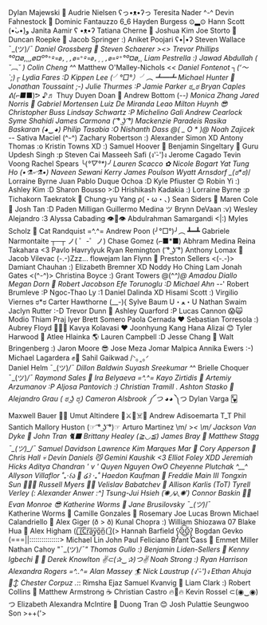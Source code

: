 Dylan Majewski 🧿
Audrie Nielsen ʕっ•ᴥ•ʔっ
Teresita Nader ^-^
Devin Fahnestock 🫠
Dominic Fantauzzo 6_6
Hayden Burgess ⊙▂⊙
Hann Scott (•̀ᴗ•́)و
Janita Aamir ʕ •ᴥ•ʔ
Tatiana Cherne 🦋
Joshua Kim
Joe Storto 🍕
Duncan Roepke 🗿
Jacob Springer :)
Aniket Poojari ʕ•|•ʔ
Steven Wallace ¯\_(ツ)_/¯
Daniel Grossberg 🦕
Steven Schaerer ><>
Trevor Phillips °º¤ø,¸¸,ø¤º°`°º¤ø,¸,ø¤°º¤ø,¸¸,ø¤º°`°º¤ø,¸
Liam Pestrella :)
Jawad Abdullah ( ˘︹˘ )
Colin Cheng ^_^
Matthew O'Malley-Nichols <_<
Daniel Fontenot ┐(‘～`;)┌
Lydia Fares :D
Kippen Lee (╯°□°）╯︵ ┻━┻
Michael Hunter 🍕
Jonathan Toussaint ;-)
Julie Thurmes :P
Jamie Parker ಠ_ಠ
Bryan Caples ᕕ(⌐■_■)ᕗ ♪♬
Thuy Duyen Doan 🤠
Andrew Bottom (-_-)
Monica Zhang
Jared Norris 🤠
Gabriel Mortensen
Luiz De Miranda Leao
Milton Huynh 😎
Christopher Buss
Lindsay Schwartz :P
Michelino Gali
Andrew Cearlock
Syme Shahidi
James Carmona ( ͡° ͜ʖ ͡°)
Mackenzie Paradeis
Rasika Baskaran (◕‿◕)
Philip Tasabia :O
Nishanth Dass @( _ O * )@
Noah Zajicek -_-
Sativa Maciel (^-^)
Zachary Robertson :)
Alexander Simon XD
Antony Thomas :o
Kristin Towns XD :)
Samuel Hoover 🔮
Benjamin Singeltary 👻
Guru Updesh Singh :p
Steven Cai
Masseeh Safi (ง'̀-'́)ง
Jerome Cagado
Tevin Voong
Rachel Spears ╰(_°▽°\*)╯
Lauren Scacco ✿
Nicole Bogart
Yat Tung Ho (•⚗৺⚗•)
Naveen Sewani
Kerry James Poulson
Wyatt Arnsdorf \_(ಠ*ಠ)_/
Lorraine Byrne
Juan Pablo Duque Ochoa :D
Kyle Pfiuster 😊
Robin Yi :)
Ashley Kim :D
Sharon Bousso >:D
Hrishikash Kadakia :)
Lorraine Byrne :p
Tichakorn Taekratok 🙏
Chung-yu Yang ρ(・ω・、)
Sean Siders 🫠
Maren Cole 🐎
Josh Tan :D
Paden Milligan
Guillermo Medina ツ
Brynn DeVaan :v)
Wesley Alejandro :3
Alyssa Cabading 👁️👄👁️
Abdulrahman Samargandi <|:)
Myles Scholz 🦎
Cat Randquist =^.^=
Andrew Poon (╯°□°)╯︵ ┻━┻
Gabriele Narmontaite ┬─┬ ノ( ゜-゜ノ)
Chase Gomez (⌐■\*■)
Abhram Medina
Reina Takahara <3
Pavlo Havrylyuk
Ryan Remington ( ͡° ͜ʖ ͡°)
Anthony Lomax 😤
Jacob Vilevac (-.-)Zzz...
flowejam
Ian Flynn 👻
Preston Sellers <(-.-)>
Damiant Chauhan :)
Elizabeth Bremner XD
Noddy Ho Ching Lam
Jonah Gates <(^-^)>
Christina Boyce :)
Grant Towers @(^_^)@
Amadou Diallo
Megan Dorn 🐌
Robert Jacobson
Efe Torunoglu :D
Michael Ahn -_-'
Robert Brumleve :P
Ngoc-Thao Ly :1
Daniel Dalinda XD
Hisami Scott :)
Virgilio Viernes ಠ\*ಠ
Carter Hawthorne (\_\_-){
Sylve Baum U・ﻌ・U
Nathan Swaim
Jaclyn Rutter :-D
Trevor Dunn 🦖
Ashley Quarford :P
Lucas Cannon 😱🙀
Modio Thiam
Praj Iyer
Brett Somero
Paola Cernada ❤️
Sebastian Torresola :)
Aubrey Floyd 🤷🏻‍♀️
Kavya Kolavasi ❤️
Joonhyung Kang
Hana Alizai 😊
Tyler Harwood 👀
Atlee Hlainka 🌎
Lauren Campbell :D
Jesse Chang 👀
Walt Bringenberg :)
Jaron Moore 😎
Jose Meza
Jomar Malpica
Annika Ewers :-)
Michael Lagardera ✊🦾
Sahil Gaikwad /ᐠ｡‸｡ᐟ  
Daniel Helm ¯\_(ツ)_/¯
Dillon Baldwin
Suyash Sreekumar ^_^
Brielle Choquer ¯\_(ツ)_/¯
Raymond Sales 🍜
Ira Belyaeva =^.^=
Kayo Zirtidis 🎃
Artemiy Arzumanov :P
Aljosa Pantovich :)
Christian Tramill _._
Ashton Stasko 🦇
Alejandro Grau ( ಠ ͜ʖ ರೃ)
Cameron Alsbrook ༼ つ ◕_◕ ༽つ
Dylan Varga 🂾
Maxwell Bauer 👨‍💻
Umut Altindere 👒⚔🏴☠️🌊
Andrew Adisoemarta T_T
Phil Santich
Mallory Huston (☞ ͡° ͜ʖ ͡°)☞ 
Arturo Martinez \m/ >_< \m/
Jackson Van Dyke 🍞
John Tran 🐈‍⬛
Brittany Healey (≧◡≦)
James Bray 🤗
Matthew Stagg ¯\_(ツ)\_/¯
Samuel Davidson
Lawrence Kim
Marques Mar 🤣
Cory Apperson 🤖
Chris Hall 💀
Devin Daniels 😼
Gemini Kaushik <3
Elliot Foley XDD
Jeremiah Hicks
Aditya Chandran ' v '
Quyen Nguyen OwO
Cheyenne Plutchak ^\_\_^
Allyson Villaflor ˚₊‧꒰ა 🎀 ໒꒱ ‧₊˚
Haedon Kaufman 🍕
Freddie Main III
Tongxin Sun 🎨🎨🎨
Russell Myers 🧟‍♀️
Velislav Babatchev 🤖
Allison Karlis (ToT)
Tyrell Verley (:
Alexander Anwer :^]
Tsung-Jui Hsieh (́✺◞౪◟✺‵)
Connor Baskin 😶‍🌫️
Evan Monroe 😎
Katherine Worms 🥲
Jane Brusilovsky ¯\_(ツ)_/¯  
Katherine Worms 🤪
Camille Gonzales 🥺
Rosemary Joe
Lucas Brown
Michael Calandriello 🐶
Alex Giger (ð > ð)
Kunal Chopra :)
William Shiozawa 07
Blake Hua 🐐
Alex Higham ((̲̅ ̲̅(̲̅C̲̅r̲̅a̲̅y̲̅o̲̅n̲̅( ̲̅((>
Hannah Barfield ʕ̡̢̡ʘ̅͟͜͡ʘ̲̅ʔ̢̡̢
Bogdan Gevko (===||:::::::::::::::>
Michael Lin
John Paul Feliciano
Brant Cass 🦖
Emmet Miller 
Nathan Cahoy "¯\_(ツ)_/¯"
Thomas Gullo :)
Benjamin Liden-Sellers 💃
Kenny Igbechi 🦖 🦖
Derek Knowlton ✌⊂(✰‿✰)つ✌
Noah Strong :)
Ryan Harrison
Alexandra Rogers =^..^=
Alan Massey 🏄
Nick Laustrup (ง'̀-'́)ง
Ethan Ahuja🙂‍↕️
Chester Corpuz .:_:
Rimsha Ejaz 
Samuel Kvanvig 🐄
Liam Clark :)
Robert Collins 🦈
Matthew Armstrong ☕️
Christian Castro 🔥💾🔥
Kevin Rossel ⊂(◉‿◉)つ
Elizabeth Alexandra McIntire 🍍
Duong Tran :blush:
Josh Pulattie
Seungwoo Son >++('>